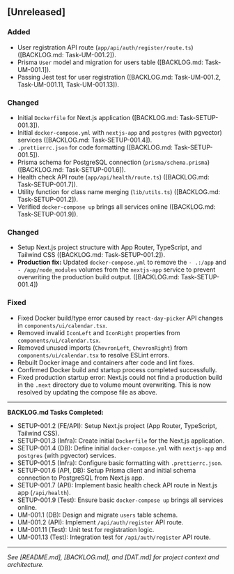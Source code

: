 ## [Unreleased]

### Added
- User registration API route (`app/api/auth/register/route.ts`) ([BACKLOG.md: Task-UM-001.2]).
- Prisma `User` model and migration for users table ([BACKLOG.md: Task-UM-001.1]).
- Passing Jest test for user registration ([BACKLOG.md: Task-UM-001.2, Task-UM-001.11, Task-UM-001.13]).

### Changed
- Initial `Dockerfile` for Next.js application ([BACKLOG.md: Task-SETUP-001.3]).
- Initial `docker-compose.yml` with `nextjs-app` and `postgres` (with pgvector) services ([BACKLOG.md: Task-SETUP-001.4]).
- `.prettierrc.json` for code formatting ([BACKLOG.md: Task-SETUP-001.5]).
- Prisma schema for PostgreSQL connection (`prisma/schema.prisma`) ([BACKLOG.md: Task-SETUP-001.6]).
- Health check API route (`app/api/health/route.ts`) ([BACKLOG.md: Task-SETUP-001.7]).
- Utility function for class name merging (`lib/utils.ts`) ([BACKLOG.md: Task-SETUP-001.2]).
- Verified `docker-compose up` brings all services online ([BACKLOG.md: Task-SETUP-001.9]).

### Changed
- Setup Next.js project structure with App Router, TypeScript, and Tailwind CSS ([BACKLOG.md: Task-SETUP-001.2]).
- **Production fix:** Updated `docker-compose.yml` to remove the `- .:/app` and `- /app/node_modules` volumes from the `nextjs-app` service to prevent overwriting the production build output. ([BACKLOG.md: Task-SETUP-001.4])

### Fixed
- Fixed Docker build/type error caused by `react-day-picker` API changes in `components/ui/calendar.tsx`.
- Removed invalid `IconLeft` and `IconRight` properties from `components/ui/calendar.tsx`.
- Removed unused imports (`ChevronLeft`, `ChevronRight`) from `components/ui/calendar.tsx` to resolve ESLint errors.
- Rebuilt Docker image and containers after code and lint fixes.
- Confirmed Docker build and startup process completed successfully.
- Fixed production startup error: Next.js could not find a production build in the `.next` directory due to volume mount overwriting. This is now resolved by updating the compose file as above.

---

**BACKLOG.md Tasks Completed:**
- SETUP-001.2 (FE/API): Setup Next.js project (App Router, TypeScript, Tailwind CSS).
- SETUP-001.3 (Infra): Create initial `Dockerfile` for the Next.js application.
- SETUP-001.4 (DB): Define initial `docker-compose.yml` with `nextjs-app` and `postgres` (with pgvector) services.
- SETUP-001.5 (Infra): Configure basic formatting with `.prettierrc.json`.
- SETUP-001.6 (API, DB): Setup Prisma client and initial schema connection to PostgreSQL from Next.js app.
- SETUP-001.7 (API): Implement basic health check API route in Next.js app (`/api/health`).
- SETUP-001.9 (Test): Ensure basic `docker-compose up` brings all services online.
- UM-001.1 (DB): Design and migrate `users` table schema.
- UM-001.2 (API): Implement `/api/auth/register` API route.
- UM-001.11 (Test): Unit test for registration logic.
- UM-001.13 (Test): Integration test for `/api/auth/register` API route.

---

_See [README.md], [BACKLOG.md], and [DAT.md] for project context and architecture._

